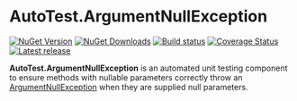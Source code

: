 ﻿AutoTest.ArgumentNullException
==============================
[![NuGet Version](https://img.shields.io/nuget/v/AutoTest.ArgumentNullException.svg)](https://www.nuget.org/packages/AutoTest.ArgumentNullException/ "NuGet Version")
[![NuGet Downloads](https://img.shields.io/nuget/dt/AutoTest.ArgumentNullException.svg)](https://www.nuget.org/packages/AutoTest.ArgumentNullException/ "NuGet Downloads")
[![Build status](https://img.shields.io/appveyor/ci/JSkimming/autotest-argumentnullexception.svg)](https://ci.appveyor.com/project/JSkimming/autotest-argumentnullexception "Build status")
[![Coverage Status](https://coveralls.io/repos/AutoTestNET/AutoTest.ArgumentNullException/badge.svg?branch=master)](https://coveralls.io/r/AutoTestNET/AutoTest.ArgumentNullException?branch=master)
[![Latest release](https://img.shields.io/github/release/AutoTestNET/AutoTest.ArgumentNullException.svg)](https://github.com/AutoTestNET/AutoTest.ArgumentNullException/releases "Latest release")

**AutoTest.ArgumentNullException** is an automated unit testing component to ensure methods with nullable parameters correctly throw an [ArgumentNullException](http://msdn.microsoft.com/en-us/library/system.argumentnullexception.aspx) when they are supplied null parameters.
